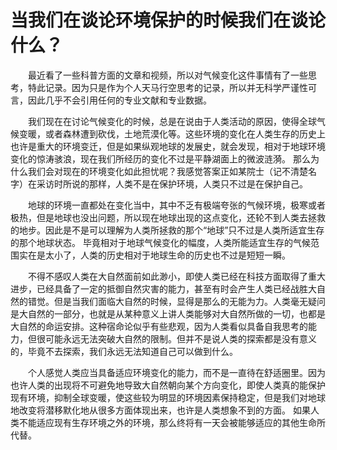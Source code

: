 # 当我们在谈论环境保护的时候我们在谈论什么？


<!--more-->

&emsp;&emsp;最近看了一些科普方面的文章和视频，所以对气候变化这件事情有了一些思考，特此记录。因为只是作为个人天马行空思考的记录，所以并无科学严谨性可言，因此几乎不会引用任何的专业文献和专业数据。

&emsp;&emsp;我们现在在讨论气候变化的时候，总是在说由于人类活动的原因，使得全球气候变暖，或者森林遭到砍伐，土地荒漠化等。这些环境的变化在人类生存的历史上也许是重大的环境变迁，但是如果纵观地球的发展史，就会发现，相对于地球环境变化的惊涛骇浪，现在我们所经历的变化不过是平静湖面上的微波涟漪。
那么为什么我们会对现在的环境变化如此担忧呢？我感觉答案正如某院士（记不清楚名字）在采访时所说的那样，人类不是在保护环境，人类只不过是在保护自己。

&emsp;&emsp;地球的环境一直都处在变化当中，其中不乏有极端夸张的气候环境，极寒或者极热，但是地球也没出问题，所以现在地球出现的这点变化，还轮不到人类去拯救的地步。因此是不是可以理解为人类所拯救的那个“地球”只不过是人类所适宜生存的那个地球状态。
毕竟相对于地球气候变化的幅度，人类所能适宜生存的气候范围实在是太小了，人类的历史相对于地球生命的历史也不过是短短一瞬。

&emsp;&emsp;不得不感叹人类在大自然面前如此渺小，即使人类已经在科技方面取得了重大进步，已经具备了一定的抵御自然灾害的能力，甚至有时会产生人类已经战胜大自然的错觉。但是当我们面临大自然的时候，显得是那么的无能为力。人类毫无疑问是大自然的一部分，也就是从某种意义上讲人类能够对大自然所做的一切，也都是大自然的命运安排。这种宿命论似乎有些悲观，因为人类看似具备自我思考的能力，但很可能永远无法突破大自然的限制。但并不是说人类的探索都是没有意义的，毕竟不去探索，我们永远无法知道自己可以做到什么。

&emsp;&emsp;个人感觉人类应当具备适应环境变化的能力，而不是一直待在舒适圈里。因为也许人类的出现将不可避免地导致大自然朝向某个方向变化，即使人类真的能保护现有环境，抑制全球变暖，使这些较为明显的环境因素保持稳定，但是我们对地球地改变将潜移默化地从很多方面体现出来，也许是人类想象不到的方面。
如果人类不能适应现有生存环境之外的环境，那么终将有一天会被能够适应的其他生命所代替。





